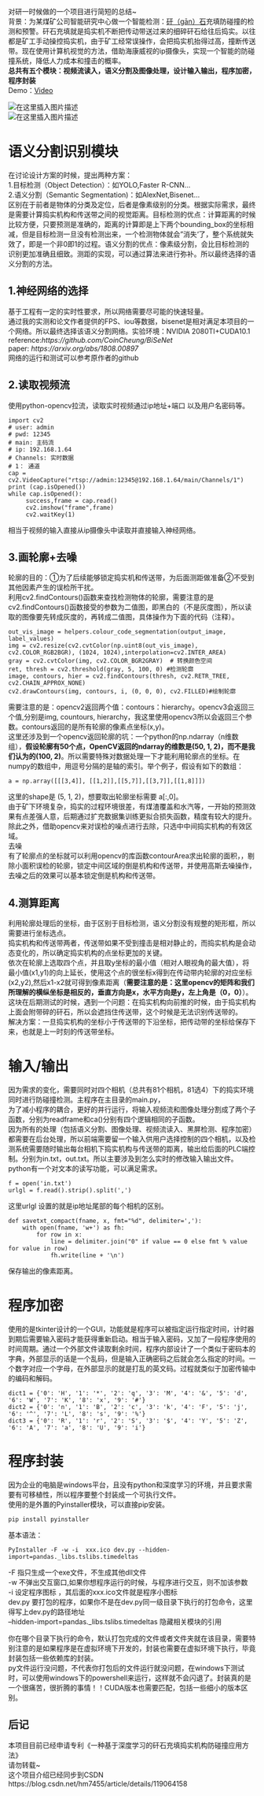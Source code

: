 <!DOCTYPE html>
<html>

<body class="stackedit">
  <div class="stackedit__html"><p>对研一时候做的一个项目进行简短的总结~<br>
背景：为某煤矿公司智能研究中心做一个智能检测：<a href="https://baike.baidu.com/item/%E7%9F%B8%E7%9F%B3/2192577?fr=aladdin">矸（gān）石</a>充填防碰撞的检测和预警。矸石充填就是捣实机不断把传动带送过来的细碎矸石给往后捣实。以往都是矿工手动操控捣实机，由于矿工经常误操作，会把捣实机抬得过高，撞断传送带。现在使用计算机视觉的方法，借助海康威视的ip摄像头，实现一个智能的防碰撞系统，降低人力成本和撞击的概率。<br>
<strong>总共有五个模块：视频流读入，语义分割及图像处理，设计输入输出，程序加密，程序封装</strong><br>
Demo：<a href="https://www.bilibili.com/video/BV1z44y1B7RH/">Video</a></p>
<p><img src="https://img-blog.csdnimg.cn/db5305b10a804dc3ac3c8f061ac011d5.png?x-oss-process=image/watermark,type_ZmFuZ3poZW5naGVpdGk,shadow_10,text_aHR0cHM6Ly9ibG9nLmNzZG4ubmV0L2htNzQ1NQ==,size_16,color_FFFFFF,t_70#pic_center" alt="在这里插入图片描述"><br>
<img src="https://img-blog.csdnimg.cn/b1933a0e77134887a75ddbda790b43d1.png?x-oss-process=image/watermark,type_ZmFuZ3poZW5naGVpdGk,shadow_10,text_aHR0cHM6Ly9ibG9nLmNzZG4ubmV0L2htNzQ1NQ==,size_16,color_FFFFFF,t_70#pic_center" alt="在这里插入图片描述"></p>
<h1><a id="_8"></a>语义分割识别模块</h1>
<p>在讨论设计方案的时候，提出两种方案：<br>
1.目标检测（Object Detection）：如YOLO,Faster R-CNN…<br>
2.语义分割（Semantic Segmentation)：如AlexNet,Bisenet…<br>
区别在于前者是物体的分类及定位，后者是像素级别的分类。根据实际需求，最终是需要计算捣实机构和传送带之间的视觉距离。目标检测的优点：计算距离的时候比较方便，只要预测是准确的，距离的计算即是上下两个bounding_box的坐标相减，但是目标检测一旦没有检测出来，一个检测物体就会”消失‘了，整个系统就失效了，即是一个非0即1的过程。语义分割的优点：像素级分割，会比目标检测的识别更加准确且细致。测距的实现，可以通过算法来进行弥补。所以最终选择的语义分割的方法。</p>
<h2><a id="1_14"></a>1.神经网络的选择</h2>
<p>基于工程有一定的实时性要求，所以网络需要尽可能的快速轻量。<br>
通过我的实测和论文作者提供的FPS、iou等数据，bisenet是相对满足本项目的一个网络。所以最终选择该语义分割网络。实验环境：NVIDIA 2080TI+CUDA10.1<br>
reference:<em>https://github.com/CoinCheung/BiSeNet</em><br>
paper: <em>https://arxiv.org/abs/1808.00897</em><br>
网络的运行和测试可以参考原作者的github</p>
<h2><a id="2_20"></a>2.读取视频流</h2>
<p>使用python-opencv拉流，读取实时视频通过ip地址+端口 以及用户名密码等。</p>
<pre><code class="prism language-python"><span class="token keyword">import</span> cv2
<span class="token comment"># user: admin</span>
<span class="token comment"># pwd: 12345</span>
<span class="token comment"># main: 主码流</span>
<span class="token comment"># ip: 192.168.1.64</span>
<span class="token comment"># Channels: 实时数据</span>
<span class="token comment"># 1： 通道</span>
cap <span class="token operator">=</span> cv2<span class="token punctuation">.</span>VideoCapture<span class="token punctuation">(</span><span class="token string">"rtsp://admin:12345@192.168.1.64/main/Channels/1"</span><span class="token punctuation">)</span>
<span class="token keyword">print</span> <span class="token punctuation">(</span>cap<span class="token punctuation">.</span>isOpened<span class="token punctuation">(</span><span class="token punctuation">)</span><span class="token punctuation">)</span>
<span class="token keyword">while</span> cap<span class="token punctuation">.</span>isOpened<span class="token punctuation">(</span><span class="token punctuation">)</span><span class="token punctuation">:</span>
	 success<span class="token punctuation">,</span>frame <span class="token operator">=</span> cap<span class="token punctuation">.</span>read<span class="token punctuation">(</span><span class="token punctuation">)</span>
	 cv2<span class="token punctuation">.</span>imshow<span class="token punctuation">(</span><span class="token string">"frame"</span><span class="token punctuation">,</span>frame<span class="token punctuation">)</span>
	 cv2<span class="token punctuation">.</span>waitKey<span class="token punctuation">(</span><span class="token number">1</span><span class="token punctuation">)</span>
</code></pre>
<p>相当于视频的输入直接从ip摄像头中读取并直接输入神经网络。</p>
<h2><a id="3_40"></a>3.画轮廓+去噪</h2>
<p>轮廓的目的：①为了后续能够锁定捣实机和传送带，为后面测距做准备②不受到其他因素产生的误检所干扰。<br>
利用cv2.findContours()函数来查找检测物体的轮廓，需要注意的是cv2.findContours()函数接受的参数为二值图，即黑白的（不是灰度图），所以读取的图像要先转成灰度的，再转成二值图，具体操作为下面的代码（注释）。</p>
<pre><code class="prism language-python">out_vis_image <span class="token operator">=</span> helpers<span class="token punctuation">.</span>colour_code_segmentation<span class="token punctuation">(</span>output_image<span class="token punctuation">,</span> label_values<span class="token punctuation">)</span>
img <span class="token operator">=</span> cv2<span class="token punctuation">.</span>resize<span class="token punctuation">(</span>cv2<span class="token punctuation">.</span>cvtColor<span class="token punctuation">(</span>np<span class="token punctuation">.</span>uint8<span class="token punctuation">(</span>out_vis_image<span class="token punctuation">)</span><span class="token punctuation">,</span> cv2<span class="token punctuation">.</span>COLOR_RGB2BGR<span class="token punctuation">)</span><span class="token punctuation">,</span> <span class="token punctuation">(</span><span class="token number">1024</span><span class="token punctuation">,</span> <span class="token number">1024</span><span class="token punctuation">)</span><span class="token punctuation">,</span>interpolation<span class="token operator">=</span>cv2<span class="token punctuation">.</span>INTER_AREA<span class="token punctuation">)</span>
gray <span class="token operator">=</span> cv2<span class="token punctuation">.</span>cvtColor<span class="token punctuation">(</span>img<span class="token punctuation">,</span> cv2<span class="token punctuation">.</span>COLOR_BGR2GRAY<span class="token punctuation">)</span>  <span class="token comment"># 转换颜色空间</span>
ret<span class="token punctuation">,</span> thresh <span class="token operator">=</span> cv2<span class="token punctuation">.</span>threshold<span class="token punctuation">(</span>gray<span class="token punctuation">,</span> <span class="token number">5</span><span class="token punctuation">,</span> <span class="token number">100</span><span class="token punctuation">,</span> <span class="token number">0</span><span class="token punctuation">)</span> <span class="token comment">#检测轮廓</span>
image<span class="token punctuation">,</span> contours<span class="token punctuation">,</span> hier <span class="token operator">=</span> cv2<span class="token punctuation">.</span>findContours<span class="token punctuation">(</span>thresh<span class="token punctuation">,</span> cv2<span class="token punctuation">.</span>RETR_TREE<span class="token punctuation">,</span> cv2<span class="token punctuation">.</span>CHAIN_APPROX_NONE<span class="token punctuation">)</span>
cv2<span class="token punctuation">.</span>drawContours<span class="token punctuation">(</span>img<span class="token punctuation">,</span> contours<span class="token punctuation">,</span> i<span class="token punctuation">,</span> <span class="token punctuation">(</span><span class="token number">0</span><span class="token punctuation">,</span> <span class="token number">0</span><span class="token punctuation">,</span> <span class="token number">0</span><span class="token punctuation">)</span><span class="token punctuation">,</span> cv2<span class="token punctuation">.</span>FILLED<span class="token punctuation">)</span><span class="token comment">#绘制轮廓</span>
</code></pre>
<p>需要注意的是：opencv2返回两个值：contours：hierarchy。opencv3会返回三个值,分别是img, countours, hierarchy，我这里使用opencv3所以会返回三个参数。contours返回的是所有轮廓的像素点坐标(x,y)。<br>
这里还涉及到一个opencv返回轮廓的坑：一个python的np.ndarray（n维数组），<strong>假设轮廓有50个点，OpenCV返回的ndarray的维数是(50, 1, 2)，而不是我们认为的(100, 2)</strong>。所以需要特殊对数据处理一下才能利用轮廓点的坐标。在numpy的数组中，用逗号分隔的是轴的索引。举个例子，假设有如下的数组：</p>
<pre><code class="prism language-python">a <span class="token operator">=</span> np<span class="token punctuation">.</span>array<span class="token punctuation">(</span><span class="token punctuation">[</span><span class="token punctuation">[</span><span class="token punctuation">[</span><span class="token number">3</span><span class="token punctuation">,</span><span class="token number">4</span><span class="token punctuation">]</span><span class="token punctuation">]</span><span class="token punctuation">,</span> <span class="token punctuation">[</span><span class="token punctuation">[</span><span class="token number">1</span><span class="token punctuation">,</span><span class="token number">2</span><span class="token punctuation">]</span><span class="token punctuation">]</span><span class="token punctuation">,</span><span class="token punctuation">[</span><span class="token punctuation">[</span><span class="token number">5</span><span class="token punctuation">,</span><span class="token number">7</span><span class="token punctuation">]</span><span class="token punctuation">]</span><span class="token punctuation">,</span><span class="token punctuation">[</span><span class="token punctuation">[</span><span class="token number">3</span><span class="token punctuation">,</span><span class="token number">7</span><span class="token punctuation">]</span><span class="token punctuation">]</span><span class="token punctuation">,</span><span class="token punctuation">[</span><span class="token punctuation">[</span><span class="token number">1</span><span class="token punctuation">,</span><span class="token number">8</span><span class="token punctuation">]</span><span class="token punctuation">]</span><span class="token punctuation">]</span><span class="token punctuation">)</span> 
</code></pre>
<p>这里的shape是 (5, 1, 2)，想要取出轮廓坐标需要 a[:,0]。<br>
由于矿下环境复杂，捣实的过程环境很差，有煤渣覆盖和水汽等，一开始的预测效果有点差强人意，后期通过扩充数据集训练更拟合损失函数，精度有较大的提升。除此之外，借助opencv来对误检的噪点进行去除，只选中中间捣实机构的有效区域。<br>
去噪<br>
有了轮廓点的坐标就可以利用opencv的库函数contourArea求出轮廓的面积，，剔除小面积误检的轮廓，锁定中间区域的倒是机构和传送带，并使用高斯去噪操作，去噪之后的效果可以基本锁定倒是机构和传送带。</p>
<h2><a id="4_62"></a>4.测算距离</h2>
<p>利用轮廓处理后的坐标，由于区别于目标检测，语义分割没有规整的矩形框，所以需要进行坐标选点。<br>
捣实机构和传送带两者，传送带如果不受到撞击是相对静止的，而捣实机构是会动态变化的，所以确定捣实机构的点坐标更加的关键。<br>
依次在轮廓上选取四个点，并且取y坐标的最小值（相对人眼视角的最大值），将最小值(x1,y1)的向上延长，使用这个点的很坐标x得到在传动带内轮廓的对应坐标(x2,y2),然后x1-x2就可得到像素距离（<strong>需要注意的是：这里opencv的矩阵和我们所理解的横纵坐标是相反的，垂直方向是x，水平方向是y，左上角是（0，0）</strong>）。<br>
这块在后期测试的时候，遇到一个问题：在捣实机构向前推的时候，由于捣实机构上面会附带碎的矸石，所以会遮挡住传送带，这个时候是无法识别传送带的。<br>
解决方案：一旦捣实机构的坐标小于传送带的下沿坐标，把传动带的坐标给保存下来，也就是上一时刻的传送带坐标。</p>
<h1><a id="_69"></a>输入/输出</h1>
<p>因为需求的变化，需要同时对四个相机（总共有81个相机，81选4）下的捣实环境同时进行防碰撞检测。主程序在主目录的main.py，<br>
为了减小程序的耦合，更好的并行运行，将输入视频流和图像处理分割成了两个子函数，分别为readframe和ca()分别有四个逻辑相同的子函数。<br>
因为所有的处理（包括语义分割、图像处理、视频流读入、黑屏检测、程序加密）都需要在后台处理，所以前端需要留一个输入供用户选择控制的四个相机，以及检测系统需要随时输出每台相机下捣实机构与传送带的距离，输出给后面的PLC端控制。分别为in.txt，out.txt。所以主要涉及到怎么实时的修改输入输出文件。python有一个对文本的读写功能，可以满足需求。</p>
<pre><code class="prism language-python">f <span class="token operator">=</span> <span class="token builtin">open</span><span class="token punctuation">(</span><span class="token string">'in.txt'</span><span class="token punctuation">)</span>
urlgl <span class="token operator">=</span> f<span class="token punctuation">.</span>read<span class="token punctuation">(</span><span class="token punctuation">)</span><span class="token punctuation">.</span>strip<span class="token punctuation">(</span><span class="token punctuation">)</span><span class="token punctuation">.</span>split<span class="token punctuation">(</span><span class="token string">','</span><span class="token punctuation">)</span>
</code></pre>
<p>这里urlgl 设置的就是ip地址尾部的每个相机的区别。</p>
<pre><code class="prism language-python"><span class="token keyword">def</span> <span class="token function">savetxt_compact</span><span class="token punctuation">(</span>fname<span class="token punctuation">,</span> x<span class="token punctuation">,</span> fmt<span class="token operator">=</span><span class="token string">"%d"</span><span class="token punctuation">,</span> delimiter<span class="token operator">=</span><span class="token string">','</span><span class="token punctuation">)</span><span class="token punctuation">:</span>
    <span class="token keyword">with</span> <span class="token builtin">open</span><span class="token punctuation">(</span>fname<span class="token punctuation">,</span> <span class="token string">'w+'</span><span class="token punctuation">)</span> <span class="token keyword">as</span> fh<span class="token punctuation">:</span>
        <span class="token keyword">for</span> row <span class="token keyword">in</span> x<span class="token punctuation">:</span>
            line <span class="token operator">=</span> delimiter<span class="token punctuation">.</span>join<span class="token punctuation">(</span><span class="token string">"0"</span> <span class="token keyword">if</span> value <span class="token operator">==</span> <span class="token number">0</span> <span class="token keyword">else</span> fmt <span class="token operator">%</span> value <span class="token keyword">for</span> value <span class="token keyword">in</span> row<span class="token punctuation">)</span>
            fh<span class="token punctuation">.</span>write<span class="token punctuation">(</span>line <span class="token operator">+</span> <span class="token string">'\n'</span><span class="token punctuation">)</span>
</code></pre>
<p>保存输出的像素距离。</p>
<h1><a id="_89"></a>程序加密</h1>
<p>使用的是tkinter设计的一个GUI，功能就是程序可以被指定运行指定时间，计时器到期后需要输入密码才能获得重新启动。相当于输入密码，又加了一段程序使用的时间周期。通过一个外部文件读取剩余时间，程序内部设计了一个类似于密码本的字典，外部显示的话是一个乱码，但是输入正确密码之后就会怎么指定的时间。一个数字对应一个字母，在外部显示的就是打乱的英文码。过程就类似于加密传输中的编码和解码。</p>
<pre><code class="prism language-python">dict1 <span class="token operator">=</span> <span class="token punctuation">{</span><span class="token string">'0'</span><span class="token punctuation">:</span> <span class="token string">'H'</span><span class="token punctuation">,</span> <span class="token string">'1'</span><span class="token punctuation">:</span> <span class="token string">'*'</span><span class="token punctuation">,</span> <span class="token string">'2'</span><span class="token punctuation">:</span> <span class="token string">'q'</span><span class="token punctuation">,</span> <span class="token string">'3'</span><span class="token punctuation">:</span> <span class="token string">'M'</span><span class="token punctuation">,</span> <span class="token string">'4'</span><span class="token punctuation">:</span> <span class="token string">'&amp;'</span><span class="token punctuation">,</span> <span class="token string">'5'</span><span class="token punctuation">:</span> <span class="token string">'d'</span><span class="token punctuation">,</span> <span class="token string">'6'</span><span class="token punctuation">:</span> <span class="token string">'W'</span><span class="token punctuation">,</span> <span class="token string">'7'</span><span class="token punctuation">:</span> <span class="token string">'K'</span><span class="token punctuation">,</span> <span class="token string">'8'</span><span class="token punctuation">:</span> <span class="token string">'x'</span><span class="token punctuation">,</span> <span class="token string">'9'</span><span class="token punctuation">:</span> <span class="token string">'#'</span><span class="token punctuation">}</span>
dict2 <span class="token operator">=</span> <span class="token punctuation">{</span><span class="token string">'0'</span><span class="token punctuation">:</span> <span class="token string">'n'</span><span class="token punctuation">,</span> <span class="token string">'1'</span><span class="token punctuation">:</span> <span class="token string">'B'</span><span class="token punctuation">,</span> <span class="token string">'2'</span><span class="token punctuation">:</span> <span class="token string">'c'</span><span class="token punctuation">,</span> <span class="token string">'3'</span><span class="token punctuation">:</span> <span class="token string">'k'</span><span class="token punctuation">,</span> <span class="token string">'4'</span><span class="token punctuation">:</span> <span class="token string">'F'</span><span class="token punctuation">,</span> <span class="token string">'5'</span><span class="token punctuation">:</span> <span class="token string">'j'</span><span class="token punctuation">,</span> <span class="token string">'6'</span><span class="token punctuation">:</span> <span class="token string">'^'</span><span class="token punctuation">,</span> <span class="token string">'7'</span><span class="token punctuation">:</span> <span class="token string">'L'</span><span class="token punctuation">,</span> <span class="token string">'8'</span><span class="token punctuation">:</span> <span class="token string">'s'</span><span class="token punctuation">,</span> <span class="token string">'9'</span><span class="token punctuation">:</span> <span class="token string">'%'</span><span class="token punctuation">}</span>
dict3 <span class="token operator">=</span> <span class="token punctuation">{</span><span class="token string">'0'</span><span class="token punctuation">:</span> <span class="token string">'R'</span><span class="token punctuation">,</span> <span class="token string">'1'</span><span class="token punctuation">:</span> <span class="token string">'r'</span><span class="token punctuation">,</span> <span class="token string">'2'</span><span class="token punctuation">:</span> <span class="token string">'S'</span><span class="token punctuation">,</span> <span class="token string">'3'</span><span class="token punctuation">:</span> <span class="token string">'$'</span><span class="token punctuation">,</span> <span class="token string">'4'</span><span class="token punctuation">:</span> <span class="token string">'Y'</span><span class="token punctuation">,</span> <span class="token string">'5'</span><span class="token punctuation">:</span> <span class="token string">'Z'</span><span class="token punctuation">,</span> <span class="token string">'6'</span><span class="token punctuation">:</span> <span class="token string">'A'</span><span class="token punctuation">,</span> <span class="token string">'7'</span><span class="token punctuation">:</span> <span class="token string">'a'</span><span class="token punctuation">,</span> <span class="token string">'8'</span><span class="token punctuation">:</span> <span class="token string">'U'</span><span class="token punctuation">,</span> <span class="token string">'9'</span><span class="token punctuation">:</span> <span class="token string">'i'</span><span class="token punctuation">}</span>
</code></pre>
<h1><a id="_97"></a>程序封装</h1>
<p>因为企业的电脑是windows平台，且没有python和深度学习的环境，并且要求需要有可移植性，所以程序要整个封装成一个可执行文件。<br>
使用的是外置的Pyinstaller模块，可以直接pip安装。</p>
<pre><code class="prism language-python">pip install pyinstaller
</code></pre>
<p>基本语法：</p>
<pre><code class="prism language-python">PyInstaller <span class="token operator">-</span>F <span class="token operator">-</span>w <span class="token operator">-</span>i  xxx<span class="token punctuation">.</span>ico dev<span class="token punctuation">.</span>py <span class="token operator">-</span><span class="token operator">-</span>hidden<span class="token operator">-</span><span class="token keyword">import</span><span class="token operator">=</span>pandas<span class="token punctuation">.</span>_libs<span class="token punctuation">.</span>tslibs<span class="token punctuation">.</span>timedeltas
</code></pre>
<p>-F 指只生成一个exe文件，不生成其他dll文件<br>
-w 不弹出交互窗口,如果你想程序运行的时候，与程序进行交互，则不加该参数<br>
-i 设定程序图标 ，其后面的xxx.ico文件就是程序小图标<br>
dev.py 要打包的程序，如果你不是在dev.py同一级目录下执行的打包命令，这里得写上dev.py的路径地址<br>
–hidden-import=pandas._libs.tslibs.timedeltas 隐藏相关模块的引用</p>
<p>你在哪个目录下执行的命令，默认打包完成的文件或者文件夹就在该目录，需要特别注意的是如果程序是在虚拟环境下开发的，封装也需要在虚拟环境下执行，毕竟封装包括一些依赖库的封装。<br>
py文件运行没问题，不代表你打包后的文件运行就没问题，在windows下测试时，可以使用windows下的powershell来运行，这样就不会闪退了。封装真的是一个很痛苦，很折腾的事情！！CUDA版本也需要匹配，包括一些细小的版本区别。</p>
<h2><a id="_116"></a>后记</h2>
<p>本项目目前已经申请专利《一种基于深度学习的矸石充填捣实机构防碰撞应用方法》<br>
请勿转载~<br>
这个项目介绍已经同步到CSDN https://blog.csdn.net/hm7455/article/details/119064158</p>
</div>
</body>

</html>
